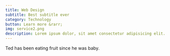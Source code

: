 ```yaml
---
title: Web Design
subtitle: Best subtitle ever
category: Technology
button: Learn more &rarr;
img: service2.png
description: Lorem ipsum dolor, sit amet consectetur adipisicing elit. Sit doloribus nemo quia? Impedit repudiandae obcaecati consectetur aliquid totam earum tempora possimus fugit ad odit commodi, ut officiis maiores non rerum!  
---
```

Ted has been eating fruit since he was baby.
